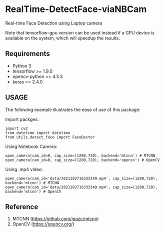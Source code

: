 # RealTime-DetectFace-viaNBCam

Real-time Face Detection using Laptop camera

Note that tensorflow-gpu version can be used instead if a GPU device is available on the system, which will speedup the results.

## Requirements

* Python 3
* tensorflow >= 1.9.0
* opencv-python == 4.5.3
* keras == 2.4.0

## USAGE

The following example illustrates the ease of use of this package:

Import packges:

    import cv2 
    from datetime import datetime
    from utils.detect_face import FaceDector

Using Notebook Camera:

    open_camera(cam_id=0, cap_size=(1280,720), backend='mtcnn') # MTCNN
    open_camera(cam_id=0, cap_size=(1280,720), backend='opencv') # OpenCV

Using .mp4 video:

    open_camera(cam_id='data/2021102716333349.mp4', cap_size=(1280,720), backend='mtcnn') # MTCNN
    open_camera(cam_id='data/2021102716333349.mp4', cap_size=(1280,720), backend='mtcnn') # OpenCV


## Reference

1. MTCNN (https://github.com/ipazc/mtcnn)
2. OpenCV (https://opencv.org/)
